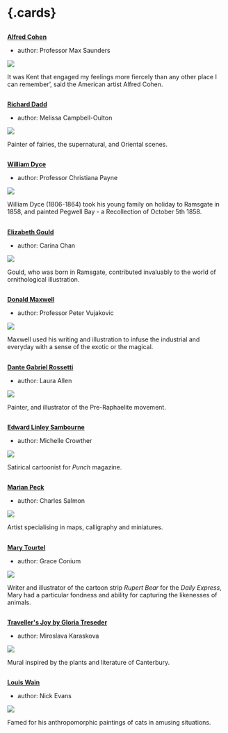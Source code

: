 <param ve-config 
       title="Artists and Illustrators"
       banner="https://stor.artstor.org/stor/f0bec294-4bea-40c0-8161-a6c8c1f1cdde"
       layout="index">

# {.cards}

##
**[Alfred Cohen](/20c/20c-cohen-biography)**

- author: Professor Max Saunders

![](https://iiif.juncture-digital.org/thumbnail?url=https://raw.githubusercontent.com/kent-map/kent/main/20c/images/redlandscape.jpg)

It was Kent that engaged my feelings more fiercely than any other place I can remember’, said the American artist Alfred Cohen. 

##
**[Richard Dadd](/19c/19c-dadd-biography)**

- author: Melissa Campbell-Oulton

![](https://iiif.juncture-digital.org/thumbnail?url=https://upload.wikimedia.org/wikipedia/commons/b/be/Richard_Dadd_-_Fish_Market_by_the_Sea_-_Google_Art_Project.jpg)

Painter of fairies, the supernatural, and Oriental scenes.

##
**[William Dyce](/19c/19c-dyce-biography)**

- author: Professor Christiana Payne

![](https://iiif.juncture-digital.org/thumbnail?url=https://upload.wikimedia.org/wikipedia/commons/3/3b/William_Dyce_-_Pegwell_Bay%2C_Kent_-_a_Recollection_of_October_5th_1858_-_Google_Art_Project.jpg)

William Dyce (1806-1864) took his young family on holiday to Ramsgate in 1858, and painted Pegwell Bay - a Recollection of October 5th 1858.

##
**[Elizabeth Gould](/19c/19c-gould-biography)**

- author: Carina Chan

![](https://iiif.juncture-digital.org/thumbnail?url=https://upload.wikimedia.org/wikipedia/commons/7/7d/Ptilonorynchus_maculatus_The_Birds_of_Australia_Vol_IV.jpg)

Gould, who was born in Ramsgate, contributed invaluably to the world of ornithological illustration. 

##
**[Donald Maxwell](/20c/20c-maxwelld-biography/)**

- author: Professor Peter Vujakovic

![](https://iiif.juncture-digital.org/thumbnail?url=https://upload.wikimedia.org/wikipedia/commons/4/45/%27Our_fathers_have_told_us%27_%2C_HMS_%27Actaeon%27%2C_1918_RMG_PU6219.jpg)

Maxwell used his writing and illustration to infuse the industrial and everyday with a sense of the exotic or the magical. 

##
**[Dante Gabriel Rossetti](/19c/19c-rossetti-biography)**

- author: Laura Allen

![](https://iiif.juncture-digital.org/thumbnail?url=https://upload.wikimedia.org/wikipedia/commons/7/7b/Dante_Gabriel_Rossetti_005.jpg)

Painter, and illustrator of the Pre-Raphaelite movement.

##
**[Edward Linley Sambourne](/19c/19c-sambourne-biography)**

- author: Michelle Crowther

![](https://iiif.juncture-digital.org/thumbnail?url=https://stor.artstor.org/stor/c588a4b8-e77a-4b52-bf74-c1dc705350b8)

Satirical cartoonist for _Punch_ magazine.

##
**[Marian Peck](/20c/20c-peck-biography)**

- author: Charles Salmon

![](https://iiif.juncture-digital.org/thumbnail?url=https://stor.artstor.org/stor/f3df3254-575f-4f32-ae8b-198c806e9d50)

Artist specialising in maps, calligraphy and miniatures.

##
**[Mary Tourtel](/20c/20c-tourtel-biography)**

- author: Grace Conium

![](https://iiif.juncture-digital.org/thumbnail?url=https://upload.wikimedia.org/wikipedia/commons/2/23/De_avonturen_van_Bruintje_Beer_-_Dertiende_serie_-_Omslag.jpg)

Writer and illustrator of the cartoon strip _Rupert Bear_ for the _Daily Express_, Mary had a particular fondness and ability for capturing the likenesses of animals.

##
**[Traveller's Joy by Gloria Treseder](/21c/21c-travellers-joy/)**

- author: Miroslava Karaskova

![](https://iiif.juncture-digital.org/thumbnail?url=https://stor.artstor.org/stor/fae476ff-29d2-4cf1-aa56-9bc77eebb358)

Mural inspired by the plants and literature of Canterbury.

##
**[Louis Wain](/19c/19c-wain-biography)**

- author: Nick Evans

![](https://iiif.juncture-digital.org/thumbnail?url=https://upload.wikimedia.org/wikipedia/commons/c/cc/Wain_cat_profile.jpg)

Famed for his anthropomorphic paintings of cats in amusing situations.

